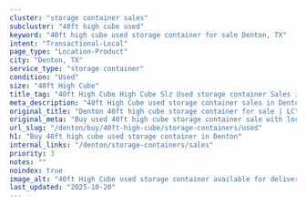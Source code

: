 ```yaml
---
cluster: "storage container sales"
subcluster: "40ft high cube used"
keyword: "40ft high cube used storage container for sale Denton, TX"
intent: "Transactional-Local"
page_type: "Location-Product"
city: "Denton, TX"
service_type: "storage container"
condition: "Used"
size: "40ft High Cube"
title_tag: "40ft High Cube High Cube Slz Used storage container Sales in Denton | LC Container"
meta_description: "40ft High Cube used storage container sales in Denton. High cube containers with extra height. Fast delivery, competitive pricing. Serving storage containers area. Quote ID: JHU. Call (214) 524-4168 for your free quote today."
original_title: "Denton 40ft high cube storage container for sale | LC"
original_meta: "Buy used 40ft high cube storage container sale with local delivery in Denton, TX. LC Container — local Since 2003. Request a fast quote today."
url_slug: "/denton/buy/40ft-high-cube/storage-containers/used"
h1: "Buy 40ft high cube used storage container in Denton"
internal_links: "/denton/storage-containers/sales"
priority: 3
notes: ""
noindex: true
image_alt: "40ft High Cube used storage container available for delivery in Denton"
last_updated: "2025-10-20"
---
```


<!-- TODO: Add unique city/inventory copy, images, and internal links here. -->
